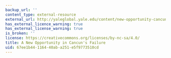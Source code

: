 ```yaml
---
backup_url: ''
content_type: external-resource
external_url: http://yaleglobal.yale.edu/content/new-opportunity-cancuns-failure
has_external_licence_warning: true
has_external_license_warning: true
is_broken: ''
license: https://creativecommons.org/licenses/by-nc-sa/4.0/
title: A New Opportunity in Cancun's Failure
uid: 67ee1b44-1164-40ab-a251-e5f9773510cd
---
```


